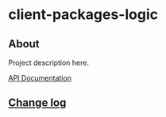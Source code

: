 # client-packages-logic

## About

Project description here.

[API Documentation](docs/source/api.md)

## [Change log](CHANGELOG.md)
